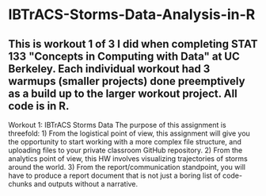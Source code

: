 # IBTrACS-Storms-Data-Analysis-in-R

## This is workout 1 of 3 I did when completing STAT 133 "Concepts in Computing with Data" at UC Berkeley. Each individual workout had 3 warmups (smaller projects) done preemptively as a build up to the larger workout project. All code is in R.

Workout 1: IBTrACS Storms Data  The purpose of this assignment is threefold: 1) From the logistical point of view, this assignment will give you the opportunity to start working with a more complex file structure, and uploading files to your private classroom GitHub repository. 2) From the analytics point of view, this HW involves visualizing trajectories of storms around the world. 3) From the report/communication standpoint, you will have to produce a report document that is not just a boring list of code-chunks and outputs without a narrative.
